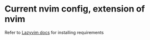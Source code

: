 # Current nvim config, extension of nvim

Refer to [Lazyvim docs](https://www.lazyvim.org/) for installing requirements
